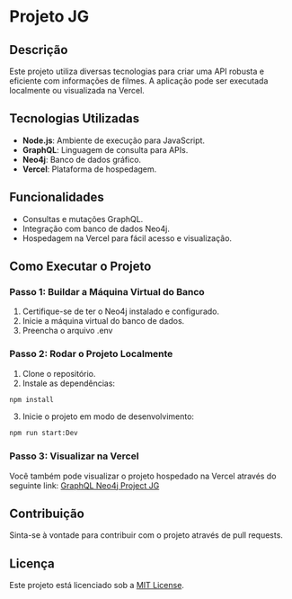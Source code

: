 # Projeto JG

## Descrição
Este projeto utiliza diversas tecnologias para criar uma API robusta e eficiente com informações de filmes. A aplicação pode ser executada localmente ou visualizada na Vercel. 

## Tecnologias Utilizadas
- **Node.js**: Ambiente de execução para JavaScript.
- **GraphQL**: Linguagem de consulta para APIs.
- **Neo4j**: Banco de dados gráfico.
- **Vercel**: Plataforma de hospedagem.

## Funcionalidades
- Consultas e mutações GraphQL.
- Integração com banco de dados Neo4j.
- Hospedagem na Vercel para fácil acesso e visualização.

## Como Executar o Projeto

### Passo 1: Buildar a Máquina Virtual do Banco
1. Certifique-se de ter o Neo4j instalado e configurado.
2. Inicie a máquina virtual do banco de dados.
3. Preencha o arquivo .env

### Passo 2: Rodar o Projeto Localmente
1. Clone o repositório.
2. Instale as dependências:
  ```bash
  npm install
  ```
3. Inicie o projeto em modo de desenvolvimento:
  ```bash
  npm run start:Dev
  ```

### Passo 3: Visualizar na Vercel
Você também pode visualizar o projeto hospedado na Vercel através do seguinte link:
[GraphQL Neo4j Project JG](https://graphql-neo4j-project-jg.vercel.app/graphql)

## Contribuição
Sinta-se à vontade para contribuir com o projeto através de pull requests.

## Licença
Este projeto está licenciado sob a [MIT License](LICENSE).
